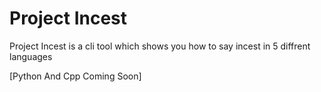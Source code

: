 # Project Incest

Project Incest is a cli tool which shows you how to say incest in 5 diffrent languages

[Python And Cpp Coming Soon]
